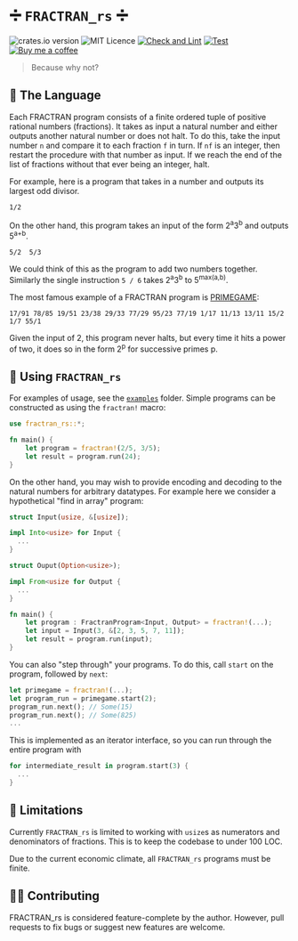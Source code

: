 # :heavy_division_sign: `FRACTRAN_rs` :heavy_division_sign:
![crates.io version](https://img.shields.io/crates/v/fractran_rs)
![MIT Licence](https://img.shields.io/github/license/rspencer01/fractran_rs)
[![Check and Lint](https://github.com/rspencer01/fractran_rs/actions/workflows/check-and-lint.yaml/badge.svg)](https://github.com/rspencer01/fractran_rs/actions/workflows/check-and-lint.yaml)
[![Test](https://github.com/rspencer01/fractran_rs/actions/workflows/test.yaml/badge.svg)](https://github.com/rspencer01/fractran_rs/actions/workflows/test.yaml)
[![Buy me a coffee](https://img.shields.io/badge/-buy_me_a%C2%A0coffee-gray?logo=buy-me-a-coffee)](https://www.buymeacoffee.com/rspencer)

> Because why not?

## :scroll: The Language

Each FRACTRAN program consists of a finite ordered tuple of positive rational numbers (fractions).
It takes as input a natural number and either outputs another natural number or does not halt.
To do this, take the input number `n` and compare it to each fraction `f` in turn. If `nf` is an integer, then restart the procedure with that number as input. If we reach the end of the list of fractions without that ever being an integer, halt.

For example, here is a program that takes in a number and outputs its largest odd divisor.
```
1/2
```

On the other hand, this program takes an input of the form 2<sup>a</sup>3<sup>b</sup> and outputs 5<sup>a+b</sup>.
```
5/2  5/3
```
We could think of this as the program to add two numbers together.  Similarly the single instruction `5 / 6` takes 2<sup>a</sup>3<sup>b</sup> to 5<sup>max(a,b)</sup>.

The most famous example of a FRACTRAN program is [PRIMEGAME](https://github.com/rspencer01/fractran_rs/tree/main/examples/primegame.rs):
```
17/91 78/85 19/51 23/38 29/33 77/29 95/23 77/19 1/17 11/13 13/11 15/2 1/7 55/1
```
Given the input of 2, this program never halts, but every time it hits a power of two, it does so in the form 2<sup>p</sup> for successive primes p.

## :unicorn: Using `FRACTRAN_rs`

For examples of usage, see the [`examples`](https://github.com/rspencer01/fractran_rs/tree/main/examples) folder. Simple programs can be constructed as using the `fractran!` macro:
```rust
use fractran_rs::*;

fn main() {
    let program = fractran!(2/5, 3/5);
    let result = program.run(24);
}
```

On the other hand, you may wish to provide encoding and decoding to the natural numbers for arbitrary datatypes. For example here we consider a hypothetical "find in array" program:
```rust
struct Input(usize, &[usize]);

impl Into<usize> for Input {
  ...
}

struct Ouput(Option<usize>);

impl From<usize for Output {
  ...
}

fn main() {
    let program : FractranProgram<Input, Output> = fractran!(...);
    let input = Input(3, &[2, 3, 5, 7, 11]);
    let result = program.run(input);
}
```

You can also "step through" your programs. To do this, call `start` on the program, followed by `next`:
```rust
let primegame = fractran!(...);
let program_run = primegame.start(2);
program_run.next(); // Some(15)
program_run.next(); // Some(825)
...
```
This is implemented as an iterator interface, so you can run through the entire program with
```rust
for intermediate_result in program.start(3) {
  ...
}
```

## :rotating_light: Limitations
Currently `FRACTRAN_rs` is limited to working with `usize`s as numerators and denominators of fractions. This is to keep the codebase to under 100 LOC.

Due to the current economic climate, all `FRACTRAN_rs` programs must be finite.

## :woman_technologist: Contributing
FRACTRAN_rs is considered feature-complete by the author. However, pull requests to fix bugs or suggest new features are welcome.
